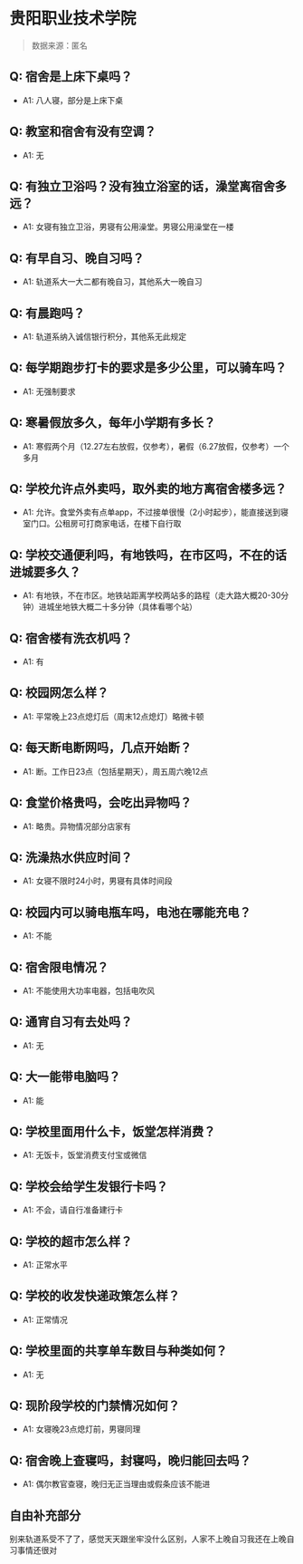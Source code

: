 # 贵阳职业技术学院

> 数据来源：匿名

## Q: 宿舍是上床下桌吗？

- A1: 八人寝，部分是上床下桌

## Q: 教室和宿舍有没有空调？

- A1: 无

## Q: 有独立卫浴吗？没有独立浴室的话，澡堂离宿舍多远？

- A1: 女寝有独立卫浴，男寝有公用澡堂。男寝公用澡堂在一楼

## Q: 有早自习、晚自习吗？

- A1: 轨道系大一大二都有晚自习，其他系大一晚自习

## Q: 有晨跑吗？

- A1: 轨道系纳入诚信银行积分，其他系无此规定

## Q: 每学期跑步打卡的要求是多少公里，可以骑车吗？

- A1: 无强制要求

## Q: 寒暑假放多久，每年小学期有多长？

- A1: 寒假两个月（12.27左右放假，仅参考），暑假（6.27放假，仅参考）一个多月

## Q: 学校允许点外卖吗，取外卖的地方离宿舍楼多远？

- A1: 允许。食堂外卖有点单app，不过接单很慢（2小时起步），能直接送到寝室门口。公租房可打商家电话，在楼下自行取

## Q: 学校交通便利吗，有地铁吗，在市区吗，不在的话进城要多久？

- A1: 有地铁，不在市区。地铁站距离学校两站多的路程（走大路大概20-30分钟）进城坐地铁大概二十多分钟（具体看哪个站）

## Q: 宿舍楼有洗衣机吗？

- A1: 有

## Q: 校园网怎么样？

- A1: 平常晚上23点熄灯后（周末12点熄灯）略微卡顿

## Q: 每天断电断网吗，几点开始断？

- A1: 断。工作日23点（包括星期天），周五周六晚12点

## Q: 食堂价格贵吗，会吃出异物吗？

- A1: 略贵。异物情况部分店家有

## Q: 洗澡热水供应时间？

- A1: 女寝不限时24小时，男寝有具体时间段

## Q: 校园内可以骑电瓶车吗，电池在哪能充电？

- A1: 不能

## Q: 宿舍限电情况？

- A1: 不能使用大功率电器，包括电吹风

## Q: 通宵自习有去处吗？

- A1: 无

## Q: 大一能带电脑吗？

- A1: 能

## Q: 学校里面用什么卡，饭堂怎样消费？

- A1: 无饭卡，饭堂消费支付宝或微信

## Q: 学校会给学生发银行卡吗？

- A1: 不会，请自行准备建行卡

## Q: 学校的超市怎么样？

- A1: 正常水平

## Q: 学校的收发快递政策怎么样？

- A1: 正常情况

## Q: 学校里面的共享单车数目与种类如何？

- A1: 无

## Q: 现阶段学校的门禁情况如何？

- A1: 女寝晚23点熄灯前，男寝同理

## Q: 宿舍晚上查寝吗，封寝吗，晚归能回去吗？

- A1: 偶尔教官查寝，晚归无正当理由或假条应该不能进

## 自由补充部分

别来轨道系受不了了，感觉天天跟坐牢没什么区别，人家不上晚自习我还在上晚自习事情还很对